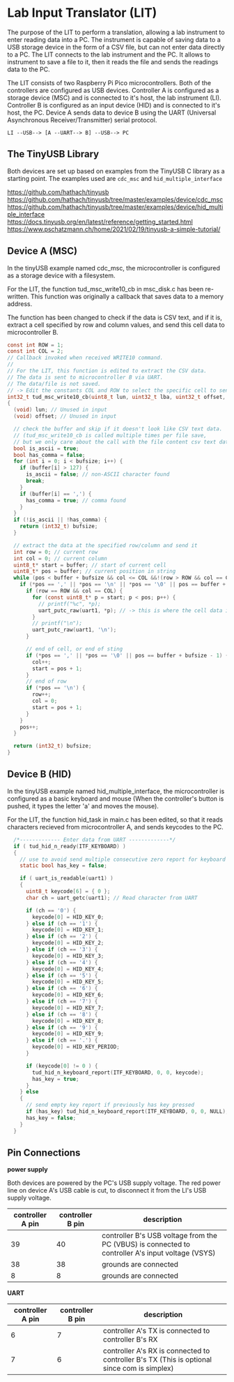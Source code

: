 # Lab Input Translator (LIT)

The purpose of the LIT to perform a translation, allowing a lab instrument to enter reading data into a PC. The instrument is capable of saving data to a USB storage device in the form of a CSV file, but can not enter data directly to a PC. The LIT connects to the lab instrument and the PC. It allows to instrument to save a file to it, then it reads the file and sends the readings data to the PC.

The LIT consists of two Raspberry Pi Pico microcontrollers. Both of the controllers are configured as USB devices. Controller A is configured as a storage device (MSC) and is connected to it's host, the lab instrument (LI). Controller B is configured as an input device (HID) and is connected to it's host, the PC.  Device A sends data to device B using the UART (Universal Asynchronous Receiver/Transmitter) serial protocol.

```ASCII
LI --USB--> [A --UART--> B] --USB--> PC
```

## The TinyUSB Library

Both devices are set up based on examples from the TinyUSB C library as a starting point. The examples used are `cdc_msc` and `hid_multiple_interface`

https://github.com/hathach/tinyusb
https://github.com/hathach/tinyusb/tree/master/examples/device/cdc_msc
https://github.com/hathach/tinyusb/tree/master/examples/device/hid_multiple_interface
https://docs.tinyusb.org/en/latest/reference/getting_started.html
https://www.pschatzmann.ch/home/2021/02/19/tinyusb-a-simple-tutorial/

## Device A (MSC)

In the tinyUSB example named cdc_msc, the microcontroller is configured as a storage device with a filesystem.

For the LIT, the function tud_msc_write10_cb in msc_disk.c has been re-written. This function was originally a callback that saves data to a memory address. 

The function has been changed to check if the data is CSV text, and if it is, extract a cell specified by row and column values, and send this cell data to microcontroller B.

```C
const int ROW = 1;
const int COL = 2;
// Callback invoked when received WRITE10 command.
//
// For the LIT, this function is edited to extract the CSV data. 
// The data is sent to microcontroller B via UART.
// The data/file is not saved.
// -> Edit the constants COL and ROW to select the specific cell to send.
int32_t tud_msc_write10_cb(uint8_t lun, uint32_t lba, uint32_t offset, uint8_t* buffer, uint32_t bufsize)
{
  (void) lun; // Unused in input
  (void) offset; // Unused in input

  // check the buffer and skip if it doesn't look like CSV text data.
  // (tud_msc_write10_cb is called multiple times per file save, 
  // but we only care about the call with the file content csv text data.)
  bool is_ascii = true; 
  bool has_comma = false;
  for (int i = 0; i < bufsize; i++) {
    if (buffer[i] > 127) {
      is_ascii = false; // non-ASCII character found
      break;
    }
    if (buffer[i] == ',') {
      has_comma = true; // comma found
    }
  }
  if (!is_ascii || !has_comma) {
    return (int32_t) bufsize;
  }

  // extract the data at the specified row/column and send it
  int row = 0; // current row
  int col = 0; // current column
  uint8_t* start = buffer; // start of current cell
  uint8_t* pos = buffer; // current position in string
  while (pos < buffer + bufsize && col <= COL &&!(row > ROW && col == COL)) {
    if (*pos == ',' || *pos == '\n' || *pos == '\0' || pos == buffer + bufsize - 1) {
      if (row == ROW && col == COL) {
        for (const uint8_t* p = start; p < pos; p++) {
          // printf("%c", *p);
          uart_putc_raw(uart1, *p); // -> this is where the cell data is sent to the other pico
        }
        // printf("\n");
        uart_putc_raw(uart1, '\n');
      }

      // end of cell, or end of sting
      if (*pos == ',' || *pos == '\0' || pos == buffer + bufsize - 1) {
        col++;
        start = pos + 1;
      }
      // end of row
      if (*pos == '\n') {
        row++;
        col = 0;
        start = pos + 1;
      }
    }
    pos++;
  }

  return (int32_t) bufsize;
}
```

## Device B (HID)

In the tinyUSB example named hid_multiple_interface, the microcontroller is configured as a basic keyboard and mouse (When the controller's button is pushed, it types the letter 'a' and moves the mouse).

For the LIT, the function hid_task in main.c has been edited, so that it reads characters recieved from microcontroller A, and sends keycodes to the PC.

```C
  /*------------- Enter data from UART -------------*/
  if ( tud_hid_n_ready(ITF_KEYBOARD) )
  {
    // use to avoid send multiple consecutive zero report for keyboard
    static bool has_key = false;

    if ( uart_is_readable(uart1) )
    {
      uint8_t keycode[6] = { 0 };
      char ch = uart_getc(uart1); // Read character from UART

      if (ch == '0') {
        keycode[0] = HID_KEY_0;
      } else if (ch == '1') {
        keycode[0] = HID_KEY_1;
      } else if (ch == '2') {
        keycode[0] = HID_KEY_2;
      } else if (ch == '3') {
        keycode[0] = HID_KEY_3;
      } else if (ch == '4') {
        keycode[0] = HID_KEY_4;
      } else if (ch == '5') {
        keycode[0] = HID_KEY_5;
      } else if (ch == '6') {
        keycode[0] = HID_KEY_6;
      } else if (ch == '7') {
        keycode[0] = HID_KEY_7;
      } else if (ch == '8') {
        keycode[0] = HID_KEY_8;
      } else if (ch == '9') {
        keycode[0] = HID_KEY_9;
      } else if (ch == '.') {
        keycode[0] = HID_KEY_PERIOD;
      }

      if (keycode[0] != 0 ) {
        tud_hid_n_keyboard_report(ITF_KEYBOARD, 0, 0, keycode);
        has_key = true;
      }
    } else
    {
      // send empty key report if previously has key pressed
      if (has_key) tud_hid_n_keyboard_report(ITF_KEYBOARD, 0, 0, NULL);
      has_key = false;
    }
  }

```

## Pin Connections

**power supply**

Both devices are powered by the PC's USB supply voltage. The red power line on device A's USB cable is cut, to disconnect it from the LI's USB supply voltage.

| controller A pin | controller B pin | description |
| --- | --- | --- |
| 39 | 40 | controller B's USB voltage from the PC (VBUS) is connected to controller A's input voltage (VSYS) |
| 38 | 38 | grounds are connected |
| 8 | 8 | grounds are connected |

**UART**

| controller A pin | controller B pin | description |
| --- | --- | --- |
| 6 | 7 | controller A's TX is connected to controller B's RX |
| 7 | 6 | controller A's RX is connected to controller B's TX (This is optional since com is simplex) |
